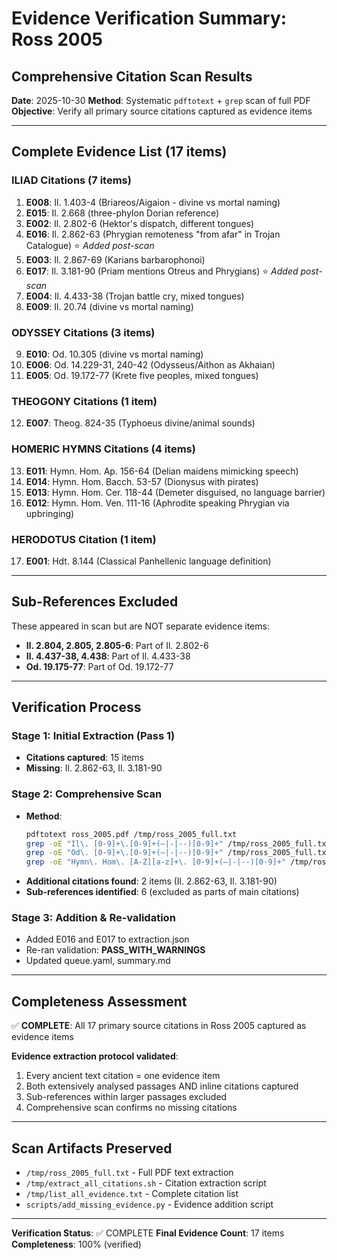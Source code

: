 # Evidence Verification Summary: Ross 2005

## Comprehensive Citation Scan Results

**Date**: 2025-10-30
**Method**: Systematic `pdftotext` + `grep` scan of full PDF
**Objective**: Verify all primary source citations captured as evidence items

---

## Complete Evidence List (17 items)

### ILIAD Citations (7 items)

1. **E008**: Il. 1.403-4 (Briareos/Aigaion - divine vs mortal naming)
2. **E015**: Il. 2.668 (three-phylon Dorian reference)
3. **E002**: Il. 2.802-6 (Hektor's dispatch, different tongues)
4. **E016**: Il. 2.862-63 (Phrygian remoteness "from afar" in Trojan Catalogue) ⭐ *Added post-scan*
5. **E003**: Il. 2.867-69 (Karians barbarophonoi)
6. **E017**: Il. 3.181-90 (Priam mentions Otreus and Phrygians) ⭐ *Added post-scan*
7. **E004**: Il. 4.433-38 (Trojan battle cry, mixed tongues)
8. **E009**: Il. 20.74 (divine vs mortal naming)

### ODYSSEY Citations (3 items)

9. **E010**: Od. 10.305 (divine vs mortal naming)
10. **E006**: Od. 14.229-31, 240-42 (Odysseus/Aithon as Akhaian)
11. **E005**: Od. 19.172-77 (Krete five peoples, mixed tongues)

### THEOGONY Citations (1 item)

12. **E007**: Theog. 824-35 (Typhoeus divine/animal sounds)

### HOMERIC HYMNS Citations (4 items)

13. **E011**: Hymn. Hom. Ap. 156-64 (Delian maidens mimicking speech)
14. **E014**: Hymn. Hom. Bacch. 53-57 (Dionysus with pirates)
15. **E013**: Hymn. Hom. Cer. 118-44 (Demeter disguised, no language barrier)
16. **E012**: Hymn. Hom. Ven. 111-16 (Aphrodite speaking Phrygian via upbringing)

### HERODOTUS Citation (1 item)

17. **E001**: Hdt. 8.144 (Classical Panhellenic language definition)

---

## Sub-References Excluded

These appeared in scan but are NOT separate evidence items:

- **Il. 2.804, 2.805, 2.805-6**: Part of Il. 2.802-6
- **Il. 4.437-38, 4.438**: Part of Il. 4.433-38
- **Od. 19.175-77**: Part of Od. 19.172-77

---

## Verification Process

### Stage 1: Initial Extraction (Pass 1)
- **Citations captured**: 15 items
- **Missing**: Il. 2.862-63, Il. 3.181-90

### Stage 2: Comprehensive Scan
- **Method**:
  ```bash
  pdftotext ross_2005.pdf /tmp/ross_2005_full.txt
  grep -oE "Il\. [0-9]+\.[0-9]+(–|-|--)[0-9]+" /tmp/ross_2005_full.txt | sort | uniq
  grep -oE "Od\. [0-9]+\.[0-9]+(–|-|--)[0-9]+" /tmp/ross_2005_full.txt | sort | uniq
  grep -oE "Hymn\. Hom\. [A-Z][a-z]+\. [0-9]+(–|-|--)[0-9]+" /tmp/ross_2005_full.txt | sort | uniq
  ```
- **Additional citations found**: 2 items (Il. 2.862-63, Il. 3.181-90)
- **Sub-references identified**: 6 (excluded as parts of main citations)

### Stage 3: Addition & Re-validation
- Added E016 and E017 to extraction.json
- Re-ran validation: **PASS_WITH_WARNINGS**
- Updated queue.yaml, summary.md

---

## Completeness Assessment

✅ **COMPLETE**: All 17 primary source citations in Ross 2005 captured as evidence items

**Evidence extraction protocol validated**:
1. Every ancient text citation = one evidence item
2. Both extensively analysed passages AND inline citations captured
3. Sub-references within larger passages excluded
4. Comprehensive scan confirms no missing citations

---

## Scan Artifacts Preserved

- `/tmp/ross_2005_full.txt` - Full PDF text extraction
- `/tmp/extract_all_citations.sh` - Citation extraction script
- `/tmp/list_all_evidence.txt` - Complete citation list
- `scripts/add_missing_evidence.py` - Evidence addition script

---

**Verification Status**: ✅ COMPLETE
**Final Evidence Count**: 17 items
**Completeness**: 100% (verified)
